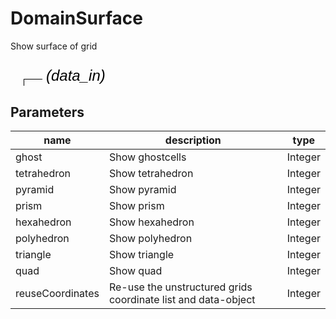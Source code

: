 
# DomainSurface
Show surface of grid

<svg width="2562.0" height="210" >
<style>.text { font: normal 24.0px sans-serif;}tspan{ font: italic 24.0px sans-serif;}.moduleName{ font: italic 30px sans-serif;}</style>
<rect x="0" y="60" width="256.2" height="90" rx="5" ry="5" style="fill:#64c8c8ff;" />
<rect x="6.0" y="60" width="30" height="30" rx="0" ry="0" style="fill:#c81e1eff;" >
<title>data_in</title></rect>
<rect x="21.0" y="30" width="1.0" height="30" rx="0" ry="0" style="fill:#000000;" />
<rect x="21.0" y="30" width="30" height="1.0" rx="0" ry="0" style="fill:#000000;" />
<text x="57.0" y="33.0" class="text" ><tspan> (data_in)</tspan></text>
<rect x="6.0" y="120" width="30" height="30" rx="0" ry="0" style="fill:#c8c81eff;" >
<title>data_out</title></rect>
<rect x="21.0" y="150" width="1.0" height="30" rx="0" ry="0" style="fill:#000000;" />
<rect x="21.0" y="180" width="30" height="1.0" rx="0" ry="0" style="fill:#000000;" />
<text x="57.0" y="183.0" class="text" ><tspan> (data_out)</tspan></text>
<text x="6.0" y="115.5" class="moduleName" >DomainSurface</text></svg>

## Parameters
|name|description|type|
|-|-|-|
|ghost|Show ghostcells|Integer|
|tetrahedron|Show tetrahedron|Integer|
|pyramid|Show pyramid|Integer|
|prism|Show prism|Integer|
|hexahedron|Show hexahedron|Integer|
|polyhedron|Show polyhedron|Integer|
|triangle|Show triangle|Integer|
|quad|Show quad|Integer|
|reuseCoordinates|Re-use the unstructured grids coordinate list and data-object|Integer|
